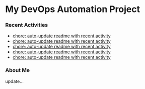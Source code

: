 # My DevOps Automation Project

### Recent Activities
<!-- activity:START -->
- [chore: auto-update readme with recent activity](https://github.com/kaigiii/mybowling-app/commit/1a20ebcc276917ff9f9aa406c98e75d11e0f9546)
- [chore: auto-update readme with recent activity](https://github.com/kaigiii/mybowling-app/commit/f6142ec4a0d11f80b0e482c34f5baf6a0d2b3090)
- [chore: auto-update readme with recent activity](https://github.com/kaigiii/mybowling-app/commit/8b2f22316acae895840bf0da9633aa168fc8ceab)
- [chore: auto-update readme with recent activity](https://github.com/kaigiii/mybowling-app/commit/682211d095bb974a847c394bcee6920315282ca3)
- [chore: auto-update readme with recent activity](https://github.com/kaigiii/mybowling-app/commit/b77ddac80fabaf648dfea33714078e75ccc7a62d)
<!-- activity:END -->

### About Me
<!-- MYLINKS:START -->
<!-- MYLINKS:END -->

update...
